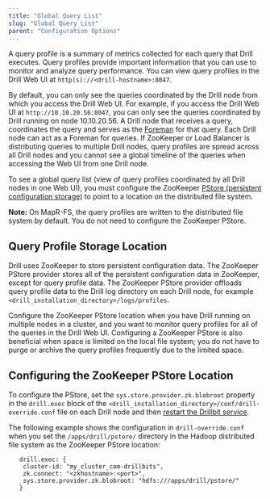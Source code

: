 ```yaml
---
title: "Global Query List"
slug: "Global Query List"
parent: "Configuration Options"
---
```


A query profile is a summary of metrics collected for each query that Drill executes. Query profiles provide important information that you can use to monitor and analyze query performance. You can view query profiles in the Drill Web UI at `http(s)://<drill-hostname>:8047`.

By default, you can only see the queries coordinated by the Drill node from which you access the Drill Web UI. For example, if you access the Drill Web UI at `http://10.10.20.56:8047`, you can only see the queries coordinated by Drill running on node 10.10.20.56. A Drill node that receives a query, coordinates the query and serves as the [Foreman]({{site.baseurl}}/docs/drill-query-execution/) for that query. Each Drill node can act as a Foreman for queries. If ZooKeeper or Load Balancer is distributing queries to multiple Drill nodes, query profiles are spread across all Drill nodes and you cannot see a global timeline of the queries when accessing the Web UI from one Drill node.

To see a global query list (view of query profiles coordinated by all Drill nodes in one Web UI), you must configure the ZooKeeper [PStore (persistent configuration storage)]({{site.baseurl}}/docs/persistent-configuration-storage/) to point to a location on the distributed file system.

**Note:** On MapR-FS, the query profiles are written to the distributed file system by default. You do not need to configure the ZooKeeper PStore.

## Query Profile Storage Location

Drill uses ZooKeeper to store persistent configuration data. The ZooKeeper PStore provider stores all of the persistent configuration data in ZooKeeper, except for query profile data. The ZooKeeper PStore provider offloads query profile data to the Drill log directory on each Drill node, for example `<drill_installation_directory>/logs/profiles`.

Configure the ZooKeeper PStore location when you have Drill running on multiple nodes in a cluster, and you want to monitor query profiles for all of the queries in the Drill Web UI. Configuring a ZooKeeper PStore is also beneficial when space is limited on the local file system; you do not have to purge or archive the query profiles frequently due to the limited space.

## Configuring the ZooKeeper PStore Location

To configure the PStore, set the `sys.store.provider.zk.blobroot` property in the `drill.exec` block of the `<drill_installation_directory>/conf/drill-override.conf` file on each Drill node and then [restart the Drillbit service]({{site.baseurl}}/docs/starting-drill-in-distributed-mode/).

The following example shows the configuration in `drill-override.conf` when you set the `/apps/drill/pstore/` directory in the Hadoop distributed file system as the ZooKeeper PStore location:

       drill.exec: {
        cluster-id: "my_cluster_com-drillbits",
        zk.connect: "<zkhostname>:<port>",
        sys.store.provider.zk.blobroot: "hdfs:///apps/drill/pstore/"
       }



